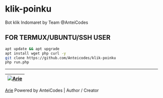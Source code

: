 # klik-poinku
Bot klik Indomaret by Team @AnteiCodes

## FOR TERMUX/UBUNTU/SSH USER

```bash
apt update && apt upgrade
apt install wget php curl -y
git clone https://github.com/Anteicodes/klik-poinku
php run.php
```
---------

| [![Arie](https://github.com/yanarie123.png?size=100)](https://github.com/yanarie123) 
----|
[Arie](https://github.com/yanarie123) 
Powered by AnteiCodes | Author / Creator

